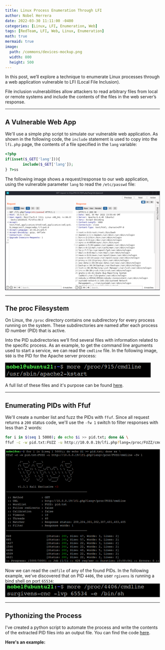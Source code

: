 ```yaml
---
title: Linux Process Enumeration Through LFI
author: Nobel Herrera
date: 2022-03-30 11:11:00 -0400
categories: [Linux, LFI, Enumeration, Web]
tags: [RedTeam, LFI, Web, Linux, Enumeration]
math: true
mermaid: true
image:
  path: /commons/devices-mockup.png
  width: 800
  height: 500
---
```


In this post, we’ll explore a technique to enumerate Linux processes through a web application vulnerable to LFI (Local File Inclusion).

File inclusion vulnerabilities allow attackers to read arbitrary files from local or remote systems and include the contents of the files in the web server’s response.

---
## A Vulnerable Web App
We'll use a simple php script to simulate our vulnerable web application. 
As shown in the following code, the `include` statement is used to copy into the `lfi.php` page, the contents of a file specified in the `lang` variable:

```php
<?php 
if(isset($_GET['lang'])){
        include($_GET['lang']);
} ?>ss
```

The following image shows a request/response to our web application, using the vulnerable parameter `lang` to read the `/etc/passwd` file: 

![pidlfi1](/docs/assets/lfipid1.png)

---

## The proc Filesystem
On Linux, the `/proc` directory contains one subdirectory for every process running on the system. These subdirectories are named after each process ID number (PID) that is active.

Into the PID subdirectories we’ll find several files with information related to the specific process. As an example, to get the command line arguments used to start a service, we can read the `cmdline` file. In the following image, `980` is the PID for the Apache server process: 

![pidlfi2](/docs/assets/pidlfi2.png)

A full list of these files and it's purpose can be found [here](https://www.kernel.org/doc/html/latest/filesystems/proc.html). 

---

## Enumerating PIDs with Ffuf
We'll create a number list and fuzz the PIDs with `ffuf`. Since all request returns a `200` status code, we'll use the `-fw 1` switch to filter responses with less than 2 words:  
```bash
for i in $(seq 1 5000); do echo $i >> pid.txt; done && \
ffuf -c -w pid.txt:FUZZ -u http://10.0.0.19/lfi.php?lang=/proc/FUZZ/cmdline -fw 1
```
![pidlfi3](/docs/assets/pidlfi3.png)

Now we can read the `cmdfile` of any of the found PIDs. In the following example, we've discovered that on PID `4406`, the user `rgivens` is running a bind shell on port `65534`:
![pidlfi4](/docs/assets/pidlfi4.png)


---
## Pythonizing the Process
I've created a python script to automate the process and write the contents of the extracted PID files into an output file. You can find the code [here](https://github.com/nobelh/PID-Enumeration-by-LFI).

**Here's an example:**



